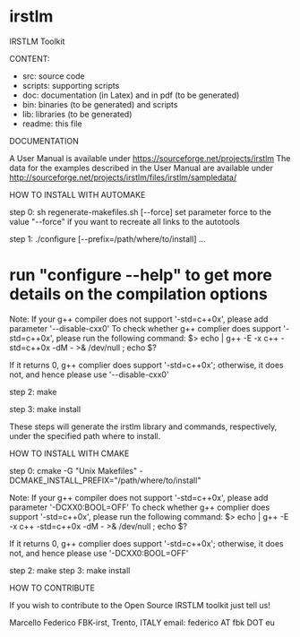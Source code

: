 # irstlm
IRSTLM Toolkit 

CONTENT:

- src: source code
- scripts: supporting scripts
- doc: documentation (in Latex) and in pdf (to be generated)
- bin: binaries (to be generated) and scripts
- lib: libraries (to be generated)
- readme: this file

DOCUMENTATION

A User Manual is available under https://sourceforge.net/projects/irstlm
The data for the examples described in the User Manual are available under http://sourceforge.net/projects/irstlm/files/irstlm/sampledata/

HOW TO INSTALL WITH AUTOMAKE

step 0: sh regenerate-makefiles.sh [--force]
	set parameter force to the value "--force" if you want to recreate all links to the autotools

step 1: ./configure [--prefix=/path/where/to/install] ...
# run "configure --help" to get more details on the compilation options

Note: If your g++ compiler does not support '-std=c++0x', please add parameter '--disable-cxx0'
To check whether g++ complier does support '-std=c++0x', please run the following command:
$> echo | g++ -E -x c++ -std=c++0x -dM - >& /dev/null ; echo $?

If it returns 0, g++ complier does support '-std=c++0x'; otherwise, it does not, and hence please use '--disable-cxx0'

step 2: make

step 3: make install

These steps will generate the irstlm library and commands, respectively,
under the specified path where to install.

HOW TO INSTALL WITH CMAKE

step 0: cmake -G "Unix Makefiles" -DCMAKE_INSTALL_PREFIX="/path/where/to/install"

Note: If your g++ compiler does not support '-std=c++0x', please add parameter '-DCXX0:BOOL=OFF'
To check whether g++ complier does support '-std=c++0x', please run the following command:
$> echo | g++ -E -x c++ -std=c++0x -dM - >& /dev/null ; echo $?

If it returns 0, g++ complier does support '-std=c++0x'; otherwise, it does not, and hence please use '-DCXX0:BOOL=OFF'

step 2: make
step 3: make install

HOW TO CONTRIBUTE

If you wish to contribute to the Open Source IRSTLM toolkit just tell us! 

Marcello Federico
FBK-irst, Trento, ITALY
email: federico AT fbk DOT eu


